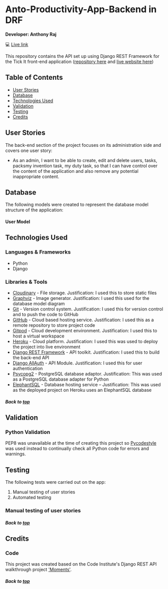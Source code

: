 # Anto-Productivity-App-Backend in DRF

**Developer: Anthony Raj**

💻 [Live link]()

This repository contains the API set up using Django REST Framework for the Tick It front-end application ([repository here]() and [live website here]())

## Table of Contents
  - [User Stories](#user-stories)
  - [Database](#database)
  - [Technologies Used](#technologies-used)
  - [Validation](#validation)
  - [Testing](#testing)
  - [Credits](#credits)

## User Stories

The back-end section of the project focuses on its administration side and covers one user story:
- As an admin, I want to be able to create, edit and delete users, tasks, packsmy invention task, my duty task, so that I can have control over the content of the application and also remove any potential inappropriate content.


## Database

The following models were created to represent the database model structure of the application:
<img src="">

#### User Model





## Technologies Used

### Languages & Frameworks

- Python
- Django

### Libraries & Tools

- [Cloudinary](https://cloudinary.com/) - File storage. Justification: I used this to store static files
- [Graphviz](https://dreampuf.github.io/GraphvizOnline/) - Image generator. Justification: I used this used for the database model diagram
- [Git](https://git-scm.com/) - Version control system. Justification: I used this for version control and to push the code to GitHub
- [GitHub](https://github.com/) - Cloud based hosting service. Justification: I used this as a remote repository to store project code
- [Gitpod](https://gitpod.io/workspaces) - Cloud development environment. Justification: I used this to host a virtual workspace
- [Heroku](https://heroku.com) - Cloud platform. Justification: I used this was used to deploy the project into live environment
- [Django REST Framework](https://www.django-rest-framework.org/) - API toolkit. Justification: I used this to build the back-end API
- [Django AllAuth](https://django-allauth.readthedocs.io/en/latest/index.html) - API Module. Justification: I used this for user authentication
- [Psycopg2](https://www.psycopg.org/docs/) - PostgreSQL database adaptor. Justification: This was used as a PostgreSQL database adapter for Python
- [ElephantSQL](https://www.elephantsql.com/) - Database hosting service – Justification: This was used as the deployed project on Heroku uses an ElephantSQL database

##### Back to [top](#table-of-contents)


## Validation

### Python Validation

PEP8 was unavailable at the time of creating this project so [Pycodestyle](https://pypi.org/project/pycodestyle/) was used instead to continually check all Python code for errors and warnings.


## Testing

The following tests were carried out on the app:
1. Manual testing of user stories
2. Automated testing

### Manual testing of user stories




##### Back to [top](#table-of-contents)


## Credits


### Code

This project was created based on the Code Institute's Django REST API walkthrough project ['Moments'](https://github.com/Code-Institute-Solutions/drf-api).

##### Back to [top](#table-of-contents)

